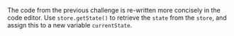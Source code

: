 The code from the previous challenge is re-written more concisely in the code editor. Use `store.getState()` to retrieve the `state` from the `store`, and assign this to a new variable `currentState`.